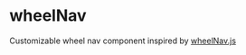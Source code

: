 # wheelNav

Customizable wheel nav component inspired by [wheelNav.js](https://wheelnavjs.softwaretailoring.net/)